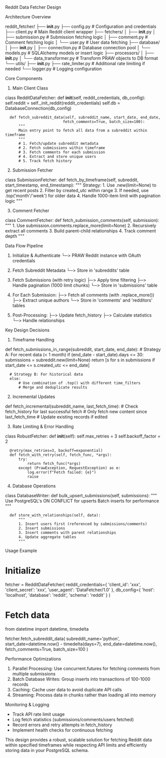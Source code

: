 Reddit Data Fetcher Design

  Architecture Overview

  reddit_fetcher/
  ├── __init__.py
  ├── config.py           # Configuration and credentials
  ├── client.py           # Main Reddit client wrapper
  ├── fetchers/
  │   ├── __init__.py
  │   ├── submission.py   # Submission fetching logic
  │   ├── comment.py      # Comment fetching logic
  │   └── user.py         # User data fetching
  ├── database/
  │   ├── __init__.py
  │   ├── connection.py   # Database connection pool
  │   └── models.py       # SQLAlchemy models or insert logic
  ├── processors/
  │   ├── __init__.py
  │   └── data_transformer.py  # Transform PRAW objects to DB format
  └── utils/
      ├── __init__.py
      ├── rate_limiter.py  # Additional rate limiting if needed
      └── logger.py        # Logging configuration

  Core Components

  1. Main Client Class

  class RedditDataFetcher:
      def __init__(self, reddit_credentials, db_config):
          self.reddit = self._init_reddit(reddit_credentials)
          self.db = DatabaseConnection(db_config)

      def fetch_subreddit_data(self, subreddit_name, start_date, end_date, 
                              fetch_comments=True, batch_size=100):
          """
          Main entry point to fetch all data from a subreddit within timeframe
          """
          # 1. Fetch/update subreddit metadata
          # 2. Fetch submissions within timeframe
          # 3. Fetch comments for each submission
          # 4. Extract and store unique users
          # 5. Track fetch history

  2. Submission Fetcher

  class SubmissionFetcher:
      def fetch_by_timeframe(self, subreddit, start_timestamp, end_timestamp):
          """
          Strategy:
          1. Use .new(limit=None) to get recent posts
          2. Filter by created_utc within range
          3. If needed, use .top('month'/'week') for older data
          4. Handle 1000-item limit with pagination logic
          """

  3. Comment Fetcher

  class CommentFetcher:
      def fetch_submission_comments(self, submission):
          """
          1. Use submission.comments.replace_more(limit=None)
          2. Recursively extract all comments
          3. Build parent-child relationships
          4. Track comment depth
          """

  Data Flow Pipeline

  1. Initialize & Authenticate
     └─> PRAW Reddit instance with OAuth credentials

  2. Fetch Subreddit Metadata
     └─> Store in 'subreddits' table

  3. Fetch Submissions (with retry logic)
     ├─> Apply time filtering
     ├─> Handle pagination (1000 limit chunks)
     └─> Store in 'submissions' table

  4. For Each Submission:
     ├─> Fetch all comments (with .replace_more())
     ├─> Extract unique authors
     └─> Store in 'comments' and 'redditors' tables

  5. Post-Processing:
     ├─> Update fetch_history
     ├─> Calculate statistics
     └─> Handle relationships

  Key Design Decisions

  1. Timeframe Handling

  def fetch_submissions_in_range(subreddit, start_date, end_date):
      # Strategy A: For recent data (< 1 month)
      if (end_date - start_date).days <= 30:
          submissions = subreddit.new(limit=None)
          return [s for s in submissions
                  if start_date <= s.created_utc <= end_date]

      # Strategy B: For historical data
      else:
          # Use combination of .top() with different time_filters
          # Merge and deduplicate results

  2. Incremental Updates

  def fetch_incremental(subreddit_name, last_fetch_time):
      # Check fetch_history for last successful fetch
      # Only fetch new content since last_fetch_time
      # Update existing records if edited

  3. Rate Limiting & Error Handling

  class RobustFetcher:
      def __init__(self):
          self.max_retries = 3
          self.backoff_factor = 2

      @retry(max_retries=3, backoff=exponential)
      def fetch_with_retry(self, fetch_func, *args):
          try:
              return fetch_func(*args)
          except (PrawException, RequestException) as e:
              log.error(f"Fetch failed: {e}")
              raise

  4. Database Operations

  class DatabaseWriter:
      def bulk_upsert_submissions(self, submissions):
          """
          Use PostgreSQL's ON CONFLICT for upserts
          Batch inserts for performance
          """

      def store_with_relationships(self, data):
          """
          1. Insert users first (referenced by submissions/comments)
          2. Insert submissions
          3. Insert comments with parent relationships
          4. Update aggregate tables
          """

  Usage Example

  # Initialize
  fetcher = RedditDataFetcher(
      reddit_credentials={
          'client_id': 'xxx',
          'client_secret': 'xxx',
          'user_agent': 'DataFetcher/1.0'
      },
      db_config={
          'host': 'localhost',
          'database': 'reddit',
          'schema': 'reddit'
      }
  )

  # Fetch data
  from datetime import datetime, timedelta

  fetcher.fetch_subreddit_data(
      subreddit_name='python',
      start_date=datetime.now() - timedelta(days=7),
      end_date=datetime.now(),
      fetch_comments=True,
      batch_size=100
  )

  Performance Optimizations

  1. Parallel Processing: Use concurrent.futures for fetching comments from multiple submissions
  2. Batch Database Writes: Group inserts into transactions of 100-1000 records
  3. Caching: Cache user data to avoid duplicate API calls
  4. Streaming: Process data in chunks rather than loading all into memory

  Monitoring & Logging

  - Track API rate limit usage
  - Log fetch statistics (submissions/comments/users fetched)
  - Record errors and retry attempts in fetch_history
  - Implement health checks for continuous fetching

  This design provides a robust, scalable solution for fetching Reddit data within specified timeframes while respecting API limits and
   efficiently storing data in your PostgreSQL schema.
